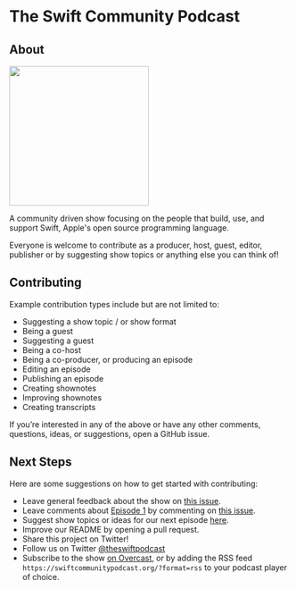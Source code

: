 # The Swift Community Podcast

## About

<img src="https://github.com/SwiftCommunityPodcast/podcast/blob/master/Resources/Logo%402x.png" width="250"/>

A community driven show focusing on the people that build, use, and support Swift, Apple's open source programming language.

Everyone is welcome to contribute as a producer, host, guest, editor, publisher or by suggesting show topics or anything else you can think of!

## Contributing

Example contribution types include but are not limited to:

- Suggesting a show topic / or show format
- Being a guest
- Suggesting a guest
- Being a co-host
- Being a co-producer, or producing an episode
- Editing an episode
- Publishing an episode
- Creating shownotes
- Improving shownotes
- Creating transcripts

If you’re interested in any of the above or have any other comments, questions, ideas, or suggestions, open a GitHub issue.

## Next Steps

Here are some suggestions on how to get started with contributing:

- Leave general feedback about the show on [this issue](https://github.com/SwiftCommunityPodcast/podcast/issues/3).
- Leave comments about [Episode 1](https://www.swiftcommunitypodcast.org) by commenting on [this issue](https://github.com/SwiftCommunityPodcast/podcast/issues/1).
- Suggest show topics or ideas for our next episode [here](https://github.com/SwiftCommunityPodcast/podcast/issues/2).
- Improve our README by opening a pull request.
- Share this project on Twitter!
- Follow us on Twitter [@theswiftpodcast](https://twitter.com/theswiftpodcast)
- Subscribe to the show [on Overcast](https://overcast.fm/p1065244-3zhoR6), or by adding the RSS feed `https://swiftcommunitypodcast.org/?format=rss` to your podcast player of choice.
